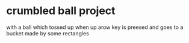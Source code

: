 # crumbled ball project
with a ball which tossed up when up arow key is preesed 
and goes to a bucket made by some rectangles 
